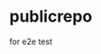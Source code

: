 # publicrepo
for e2e test
























































































































































































































































































































































































































































































































































































































































































































































































































































































































































































































































































































































































































































































































































































































































































































































































































































































































































































































































































































































































































































































































































































































































































































































































































































































































































































































































































































































































































